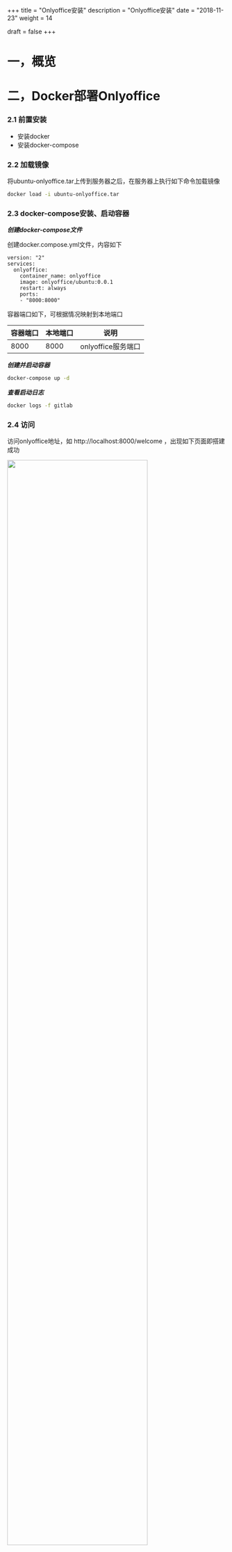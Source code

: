 +++
title = "Onlyoffice安装"
description = "Onlyoffice安装"
date = "2018-11-23"
weight = 14

draft = false
+++
# 一，概览

# 二，Docker部署Onlyoffice

### 2.1 前置安装

- 安装docker
- 安装docker-compose

### 2.2 加载镜像

将ubuntu-onlyoffice.tar上传到服务器之后，在服务器上执行如下命令加载镜像

```bash
docker load -i ubuntu-onlyoffice.tar
```

### 2.3 docker-compose安装、启动容器

***创建docker-compose文件***

创建docker.compose.yml文件，内容如下

```
version: "2"
services:
  onlyoffice:
    container_name: onlyoffice
    image: onlyoffice/ubuntu:0.0.1
    restart: always
    ports:
    - "8000:8000"
```

容器端口如下，可根据情况映射到本地端口

容器端口 | 本地端口 | 说明 
----|------|-----
8000 | 8000 | onlyoffice服务端口

***创建并启动容器***

```bash
docker-compose up -d
```

***查看启动日志***

```bash
docker logs -f gitlab
```

### 2.4 访问

访问onlyoffice地址，如 http://localhost:8000/welcome ，出现如下页面即搭建成功

<img src="/img/docs/deploy/jar/images/onlyoffice.jpg" width="80%" style="min-width: 400px">

